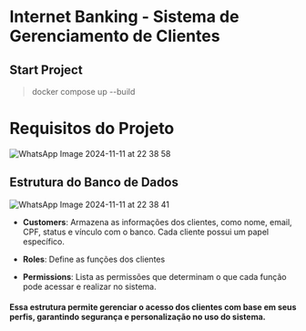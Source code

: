 # Internet Banking - Sistema de Gerenciamento de Clientes

## Start Project
> docker compose up --build

# Requisitos do Projeto

![WhatsApp Image 2024-11-11 at 22 38 58](https://github.com/user-attachments/assets/f07d34d2-66e3-4089-aa30-e43b9ab8c4e1)

## Estrutura do Banco de Dados

![WhatsApp Image 2024-11-11 at 22 38 41](https://github.com/user-attachments/assets/52e11c52-2893-4c99-b873-185a71e5b1ad)

- **Customers**: Armazena as informações dos clientes, como nome, email, CPF, status e vínculo com o banco. Cada cliente possui um papel específico.

- **Roles**: Define as funções dos clientes 

- **Permissions**: Lista as permissões que determinam o que cada função pode acessar e realizar no sistema.

#### Essa estrutura permite gerenciar o acesso dos clientes com base em seus perfis, garantindo segurança e personalização no uso do sistema.

